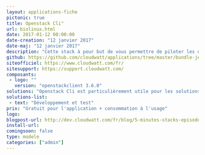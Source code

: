 ```yaml
---
layout: applications-fiche
pictonic: true
title: Openstack Cli"
url: biolinux.html
date: 2017-01-12 00:00:00
date-creation: "12 janvier 2017"
date-maj: "12 janvier 2017"
description: "Cette stack à pour but de vous permettre de piloter les différents modules de l'infrastructure Openstack de Cloudwatt. En démarrant une image basée sur Debian Jessie avec le client openstack installé et vos informations d'identification qui vont vous permettre d'accéder à l'API de Cloudwatt via le shell de l'instance."
github: https://github.com/cloudwatt/applications/tree/master/bundle-jessie-openstack-cli
siteofficiel: https://www.cloudwatt.com/fr/
sitesupport: https://support.cloudwatt.com/
composants:
 - logo: ""
   version: "openstackclient 3.6.0"
solutions: "Openstack Cli est particulièrement utile pour les solutions Cloudwatt suivantes :"
solutions-list: 
 - text: "Développement et test"
prix: "Gratuit pour l'application + consommation à l'usage"
logo: 
blogpost-url: http://dev.cloudwatt.com/fr/blog/5-minutes-stacks-episode-quarante-six-openstack-cli.html
install-url:
comingsoon: false
type: modele
categories: ["admin"]
---
```

